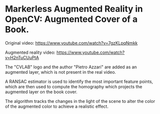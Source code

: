 # Markerless Augmented Reality in OpenCV: Augmented Cover of a Book.

Original video: https://www.youtube.com/watch?v=7gzKLpqNmkk

Augmented reality video: https://www.youtube.com/watch?v=H2nTuCUuPtA


The "CVLAB" logo and the author "Pietro Azzari" are added as an augmented layer, which is not present in the real video.

A RANSAC estimator is used to identify the most important feature points, which are then used to compute the homography which projects the augmented layer on the book cover. 

The algorithm tracks the changes in the light of the scene to alter the color of the augmented color to achieve a realistic effect.
